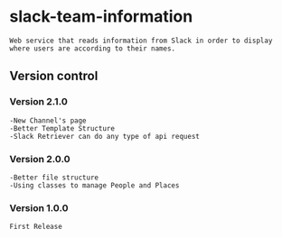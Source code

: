 # slack-team-information

    Web service that reads information from Slack in order to display where users are according to their names.

## Version control

### Version 2.1.0
    -New Channel's page
    -Better Template Structure
	-Slack Retriever can do any type of api request

### Version 2.0.0
    -Better file structure
	-Using classes to manage People and Places

### Version 1.0.0
	First Release

